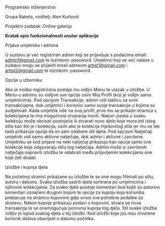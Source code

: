 Programsko inženjerstvo

Grupa Raketa, voditelj: Alen Kurtović

Projektni zadatak: Online galerija

**Kratak opis funkcionalnosti unutar aplikacije**

Prijava umjetnika i admina

U sustavu je već registriran admin koji se prijavljuje s podacima email: admin1@gmail.com te lozinkom: password. Umjetnici koji se već nalaze u sustavu mogu se prijaviti email adresom artist1@gmail.com i artist2@gmail.com te lozinkom: password. 

Opcije u izborniku

Ako je osoba registrirana postaje mu vidljiv Menu te ulazak u izložbe. U Menu-u adminu su vidljive sve opcije osim Moj Profil (koji je vidljiv samo umjetnicima). Pod opcijom Transakcije, admin vidi tablicu sa svim transakcijama, dok umjetnici i korisnici samo svoje transakcije u kojima su sudjelovali. Kada umjetnik ode na svoj profil, prvo mu se prikaže stranica s kolekcijama te ima mogućnost stvaranja novih. Nakon ulaska u svaku kolekciju može obrisati postojeće ili stvarati novo djelo koje mora biti istog stila kao što je i kolekcija, osim ako je kolekcija mješovitog stila jer mu se tek tada prikazuje opcija da on sam odabere stil djela. Pod opcijom Natječaji umjetnik vidi samo aktivne natječaje, dok admin i aktivne i završene. Umjetniku se kod prijave na neki natječaj prikazuju kao opcija samo one kolekcije koje odgovaraju stilu tog natječaja. Admin može iz završenih natječaja napraviti izložbu te odabrati među prijavljenim kolekcijama one koje želi dodati. 

Izložbe i kupnja djela

Na početnoj stranici prikazane su izložbe te se one mogu filtrirati po stilu, autoru i datumu. Svaka izložba sadrži djela sortirana po umjetnicima i njihovim kolekcijama. Za svako djelo postoje komentari kod kojih su autorovi komentari označeni drugom bojom te opcija za kupnju koja korisnika prebacuje na stranicu kupovine gdje unosi sve potrebne podatke za dostavu. Nakon kupnje prikazuju podaci o kupovini, stvara se nova transakcija te se onemogućuje ponovna kupnja tog djela. Stil svake izložbe vidljiv je ispod svakog djela u toj izložbi. Kod izložbi koje još nisu otvorene korisnik dobiva obavijest o datumu početka.
